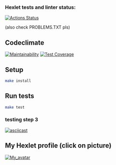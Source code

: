 ### Hexlet tests and linter status:
[![Actions Status](https://github.com/Auzmit/frontend-project-46/workflows/hexlet-check/badge.svg)](https://github.com/Auzmit/frontend-project-46/actions)

(also check PROBLEMS.TXT pls)

## Codeclimate
[![Maintainability](https://api.codeclimate.com/v1/badges/b8e2e6a671a0bf9a44c7/maintainability)](https://codeclimate.com/github/Auzmit/frontend-project-46/maintainability)
[![Test Coverage](https://api.codeclimate.com/v1/badges/b8e2e6a671a0bf9a44c7/test_coverage)](https://codeclimate.com/github/Auzmit/frontend-project-46/test_coverage)

## Setup

```bash
make install
```

## Run tests

```bash
make test
```

### testing step 3
[![asciicast](https://asciinema.org/a/580087.svg)](https://asciinema.org/a/580087)


## My Hexlet profile (click on picture)
[![My_avatar](https://cdn2.hexlet.io/store/derivatives/c9032602e2a18fee8970ff6f32f14c1f/fill_webp-290-290.webp)](https://ru.hexlet.io/u/auzmit)
